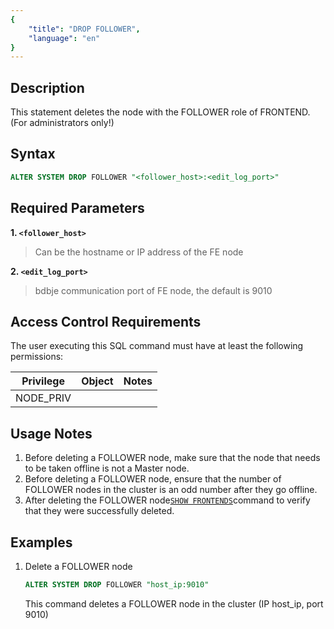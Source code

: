 ```yaml
---
{
    "title": "DROP FOLLOWER",
    "language": "en"
}
---
```


<!--
Licensed to the Apache Software Foundation (ASF) under one
or more contributor license agreements.  See the NOTICE file
distributed with this work for additional information
regarding copyright ownership.  The ASF licenses this file
to you under the Apache License, Version 2.0 (the
"License"); you may not use this file except in compliance
with the License.  You may obtain a copy of the License at

  http://www.apache.org/licenses/LICENSE-2.0

Unless required by applicable law or agreed to in writing,
software distributed under the License is distributed on an
"AS IS" BASIS, WITHOUT WARRANTIES OR CONDITIONS OF ANY
KIND, either express or implied.  See the License for the
specific language governing permissions and limitations
under the License.
-->

## Description

This statement deletes the node with the FOLLOWER role of FRONTEND. (For administrators only!)

## Syntax

```sql
ALTER SYSTEM DROP FOLLOWER "<follower_host>:<edit_log_port>"
```

## Required Parameters

**1. `<follower_host>`**

> Can be the hostname or IP address of the FE node

**2. `<edit_log_port>`**

> bdbje communication port of FE node, the default is 9010

## Access Control Requirements

The user executing this SQL command must have at least the following permissions:

| Privilege | Object | Notes |
|-----------|----|-------|
| NODE_PRIV |    |       |

## Usage Notes

1. Before deleting a FOLLOWER node, make sure that the node that needs to be taken offline is not a Master node.
2. Before deleting a FOLLOWER node, ensure that the number of FOLLOWER nodes in the cluster is an odd number after they go offline.
3. After deleting the FOLLOWER node[`SHOW FRONTENDS`](./SHOW-FRONTENDS.md)command to verify that they were successfully deleted.

## Examples

1. Delete a FOLLOWER node

   ```sql
   ALTER SYSTEM DROP FOLLOWER "host_ip:9010"
   ```
   This command deletes a FOLLOWER node in the cluster (IP host_ip, port 9010)
